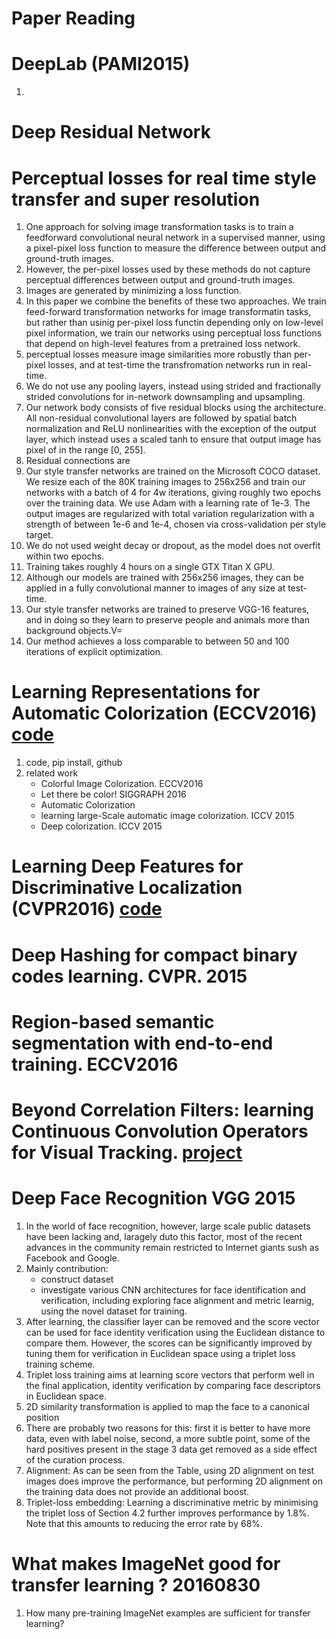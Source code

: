 Paper Reading
=============
# DeepLab (PAMI2015)
1. 


# Deep Residual Network


# Perceptual losses for real time style transfer and super resolution
1. One approach for solving image transformation tasks is to train a feedforward convolutional neural network in a supervised manner, using a pixel-pixel loss function to measure the difference between output and ground-truth images.
2. However, the per-pixel losses used by these methods do not capture perceptual differences between output and ground-truth images.
3. Images are generated by minimizing a loss function.
4. In this paper we combine the benefits of these two approaches. We train feed-forward transformation networks for image transformatin tasks, but rather than usinig per-pixel loss functin depending only on low-level pixel information, we train our networks using perceptual loss functions that depend on high-level features from a pretrained loss network.
5. perceptual losses measure image similarities more robustly than per-pixel losses, and at test-time the transfromation networks run in real-time.
6. We do not use any pooling layers, instead using strided and fractionally strided convolutions for in-network downsampling and upsampling.
7. Our network body consists of five residual blocks using the architecture. All non-residual convolutional layers are followed by spatial batch normalization and ReLU nonlinearities with the exception of the output layer, which instead uses a scaled tanh to ensure that output image has pixel of in the range [0, 255].
8. Residual connections are 
9. Our style transfer networks are trained on the Microsoft COCO dataset. We resize each of the 80K training images to 256x256 and train our networks with a batch of 4 for 4w iterations, giving roughly two epochs over the training data. We use Adam with a learning rate of 1e-3.  The output images are regularized with total variation regularization with a strength of between 1e-6 and 1e-4, chosen via cross-validation per style target. 
10. We do not used weight decay or dropout, as the model does not overfit within two epochs.
11. Training takes roughly 4 hours on a single GTX Titan X GPU.
12. Although our models are trained with 256x256 images, they can be applied in a fully convolutional manner to images of any size at test-time.
13. Our style transfer networks are trained to preserve VGG-16 features, and in doing so they learn to preserve people and animals more than background objects.V=
14. Our method achieves a loss comparable to between 50 and 100 iterations of explicit optimization.


# Learning Representations for Automatic Colorization (ECCV2016) [code](https://github.com/gustavla/autocolorize) 
1. code, pip install, github
2. related work
    * Colorful Image Colorization. ECCV2016
    * Let there be color! SIGGRAPH 2016
    * Automatic Colorization 
    * learning large-Scale automatic image colorization. ICCV 2015
    * Deep colorization. ICCV 2015


# Learning Deep Features for Discriminative Localization (CVPR2016) [code]()


# Deep Hashing for compact binary codes learning. CVPR. 2015

# Region-based semantic segmentation with end-to-end training. ECCV2016

# Beyond Correlation Filters: learning Continuous Convolution Operators for Visual Tracking. [project](http://www.cvl.isy.liu.se/en/research/objrec/visualtracking/conttrack/index.html)


# Deep Face Recognition VGG 2015
1. In the world of face recognition, however, large scale public datasets have been lacking and, laragely duto this factor, most of the recent advances in the community remain restricted to Internet giants sush as Facebook and Google. 
2. Mainly contribution:
    * construct dataset 
    * investigate various CNN architectures for face identification and verification, including exploring face alignment and metric learnig, using the novel dataset for training.
3. After learning, the classifier layer can be removed and the score vector can be used for face identity verification using the Euclidean distance to compare them. However, the scores can be significantly improved by tuning them for verification in Euclidean space using a triplet loss training scheme.
4. Triplet loss training aims at learning score vectors that perform well in the final application, identity verification by comparing face descriptors in Euclidean space.
5. 2D similarity transformation is applied to map the face to a canonical position
6. There are probably two reasons for this: first it is better to have more data, even with label noise, second, a more subtle point, some of the hard positives present in the stage 3 data get removed as a side effect of the curation process.
7. Alignment: As can be seen from the Table, using 2D alignment on test images does improve the performance, but performing 2D alignment on the training data does not provide an additional boost.
8. Triplet-loss embedding: Learning a discriminative metric by minimising the triplet loss of Section 4.2 further improves performance by 1.8%. Note that this amounts to reducing the error rate by 68%.


# What makes ImageNet good for transfer learning ? 20160830
1. How many pre-training ImageNet examples are sufficient for transfer learning?